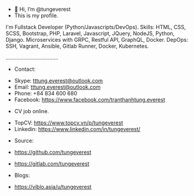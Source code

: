 - 👋 Hi, I’m @tungeverest
- This is my profile.

I'm Fullstack Developer (Python/Javascripts/DevOps).
Skills: HTML, CSS, SCSS, Bootstrap, PHP, Laravel, Javascript, JQuery, NodeJS, Python, Django.
Microservices with GRPC, Restful API, GraphQL, Docker.
DepOps: SSH, Vagrant, Ansible, Gitlab Runner, Docker, Kubernetes.

...................................

+ Contact:
- Skype: tttung.everest@outlook.com
- Email: tttung.everest@outlook.com
- Phone: +84 834 600 680
- Facebook: https://www.facebook.com/tranthanhtung.everest

+ CV job online.
- TopCV: https://www.topcv.vn/p/tungeverest
- Linkedin: https://www.linkedin.com/in/tungeverest/

+ Source:

- https://github.com/tungeverest

- https://gitlab.com/tungeverest

+ Blogs:
- https://viblo.asia/u/tungeverest
<!---
tungeverest/tungeverest is a ✨ special ✨ repository because its `README.md` (this file) appears on your GitHub profile.
You can click the Preview link to take a look at your changes.
--->
